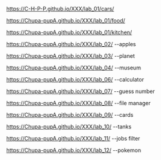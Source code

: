 https://C-H-P-P.github.io/XXX/lab_01/cars/

https://Chupa-pupA.github.io/XXX/lab_01/food/

https://Chupa-pupA.github.io/XXX/lab_01/kitchen/

https://Chupa-pupA.github.io/XXX/lab_02/ --apples

https://Chupa-pupA.github.io/XXX/lab_03/ --planet

https://Chupa-pupA.github.io/XXX/lab_04/ --museum

https://Chupa-pupA.github.io/XXX/lab_06/ --calculator

https://Chupa-pupA.github.io/XXX/lab_07/ --guess number

https://Chupa-pupA.github.io/XXX/lab_08/ --file manager

https://Chupa-pupA.github.io/XXX/lab_09/ --cards

https://Chupa-pupA.github.io/XXX/lab_10/ --tanks

https://Chupa-pupA.github.io/XXX/lab_11/ --jobs filter

https://Chupa-pupA.github.io/XXX/lab_12/ --pokemon

